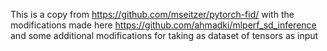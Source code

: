 This is a copy from https://github.com/mseitzer/pytorch-fid/ with the modifications made here https://github.com/ahmadki/mlperf_sd_inference and some additional modifications for taking as dataset of tensors as input